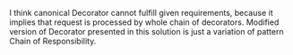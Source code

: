 I think canonical Decorator cannot fulfill given requirements, because it implies that request is processed by whole chain of decorators.
Modified version of Decorator presented in this solution is just a variation of pattern Chain of Responsibility.  
